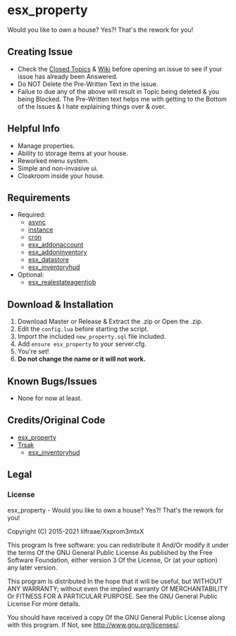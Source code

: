 # esx_property
Would you like to own a house? Yes?! That's the rework for you!

## Creating Issue
* Check the [Closed Topics](https://github.com/xxpromw3mtxx/cosmo_hud/issues?q=is%3Aissue+is%3Aclosed) & [Wiki]() before opening an issue to see if your issue has already been Answered.
* Do NOT Delete the Pre-Written Text in the issue.
* Failue to due any of the above will result in Topic being deleted & you being Blocked. The Pre-Written text helps me with getting to the Bottom of the Issues & I hate explaining things over & over.

## Helpful Info
* Manage properties.
* Ability to storage items at your house.
* Reworked menu system.
* Simple and non-invasive ui.
* Cloakroom inside your house.

## Requirements
* Required:
    * [async](https://github.com/ESX-Org/async)
    * [instance](https://github.com/ESX-Org/instance)
    * [cron](https://github.com/ESX-Org/cron)
    * [esx_addonaccount](https://github.com/ESX-Org/esx_addonaccount)
    * [esx_addoninventory](https://github.com/ESX-Org/esx_addoninventory)
    * [esx_datastore](https://github.com/ESX-Org/esx_datastore)
    * [esx_inventoryhud](https://github.com/Trsak/esx_inventoryhud)
* Optional:
    * [esx_realestateagentjob](https://github.com/esx-framework/esx_realestateagentjob)

## Download & Installation
1. Download Master or Release & Extract the .zip or Open the .zip.
2. Edit the `config.lua` before starting the script.
3. Import the included `new_property.sql` file included.
4. Add `ensure esx_property` to your server.cfg.
7. You're set!
8. **Do not change the name or it will not work.**

## Known Bugs/Issues
* None for now at least.

## Credits/Original Code
* [esx_property](https://github.com/esx-framework/esx_property)
* [Trsak](https://github.com/Trsak)
    * [esx_inventoryhud](https://github.com/Trsak/esx_inventoryhud)

## Legal
### License
esx_property - Would you like to own a house? Yes?! That's the rework for you!

Copyright (C) 2015-2021 lilfraae/Xxprom3mtxX

This program Is free software: you can redistribute it And/Or modify it under the terms Of the GNU General Public License As published by the Free Software Foundation, either version 3 Of the License, Or (at your option) any later version.

This program Is distributed In the hope that it will be useful, but WITHOUT ANY WARRANTY; without even the implied warranty Of MERCHANTABILITY Or FITNESS FOR A PARTICULAR PURPOSE. See the GNU General Public License For more details.

You should have received a copy Of the GNU General Public License along with this program. If Not, see http://www.gnu.org/licenses/.